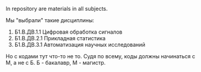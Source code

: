 In repository are materials in all subjects.

Мы "выбрали" такие дисциплины:
1. Б1.В.ДВ.1.1 Цифровая обработка сигналов
2. Б1.В.ДВ.2.1 Прикладная статистика
3. Б1.В.ДВ.3.1 Автоматизация научных исследований

Но с кодами тут что-то не то. Судя по всему, коды должны начинаться с М, а не с Б. Б - бакалавр, М - магистр.
